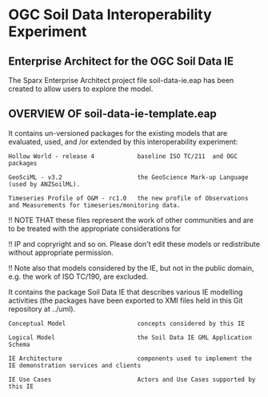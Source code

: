 # OGC Soil Data Interoperability Experiment

## Enterprise Architect for the OGC Soil Data IE

The Sparx Enterprise Architect project file soil-data-ie.eap has been created to allow users to explore the model.

## OVERVIEW OF soil-data-ie-template.eap

It contains un-versioned packages for the existing models that are evaluated, used, and /or extended by this interoperability experiment:

    Hollow World - release 4            baseline ISO TC/211  and OGC packages

    GeoSciML - v3.2                     the GeoScience Mark-up Language (used by ANZSoilML).

    Timeseries Profile of O&M - rc1.0   the new profile of Observations and Measurements for timeseries/monitoring data.

!! NOTE THAT these files represent the work of other communities and are to be treated with the appropriate considerations for 

!! IP and copryright and so on. Please don't edit these models or redistribute without appropriate permission.

!! Note also that models considered by the IE, but not in the public domain, e.g. the work of ISO TC/190, are excluded. 
	
It contains the package Soil Data IE that describes various IE modelling activities (the packages have been exported to XMI files held in this Git repository at ../uml).

    Conceptual Model                    concepts considered by this IE

    Logical Model                       the Soil Data IE GML Application Schema

    IE Architecture                     components used to implement the IE demonstration services and clients

    IE Use Cases                        Actors and Use Cases supported by this IE